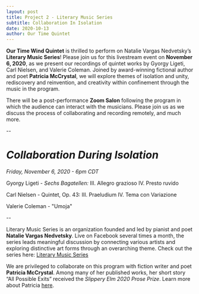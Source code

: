 ```yaml
---
layout: post
title: Project 2 - Literary Music Series
subtitle: Collaboration In Isolation
date: 2020-10-13 
author: Our Time Quintet
---
```


<b>Our Time Wind Quintet</b> is thrilled to perform on Natalie Vargas Nedvetsky’s <b>Literary Music Series</b>! Please join us for this livestream event on <b>November 6, 2020</b>, as we present our recordings of quintet works by Gyorgy Ligeti, Carl Nielsen, and Valerie Coleman.  Joined by award-winning fictional author and poet <b>Patricia McCrystal</b>, we will explore themes of isolation and unity, rediscovery and reinvention, and creativity within confinement through the music in the program. 

There will be a post-performance <b>Zoom Salon</b> following the program in which the audience can interact with the musicians. Please join us as we discuss the process of collaborating and recording remotely, and much more. 

--
<h1><i>Collaboration During Isolation</i></h1>

<i>Friday, November 6, 2020 - 6pm CDT </i>

Gyorgy Ligeti - <i>Sechs Bagatellen:</i>
III. Allegro grazioso
IV. Presto ruvido

Carl Nielsen - Quintet, Op. 43:
III. Praeludium
IV. Tema con Variazione

Valerie Coleman - "Umoja"

--


Literary Music Series is an organization founded and led by pianist and poet <b>Natalie Vargas Nedvetsky</b>. Live on Facebook several times a month, the series leads meaningful discussion by connecting various artists and exploring distinctive art forms through an overarching theme. 
Check out the series here: <a href="https://www.literarymusic.org/">Literary Music Series</a>

We are privileged to collaborate on this program with fiction writer and poet <b>Patricia McCrystal</b>. Among many of her published works, her short story “All Possible Exits” received the <i>Slippery Elm 2020 Prose Prize</i>. 
Learn more about Patricia <a href="http://www.patriciamccrystal.com">here</a>. 


